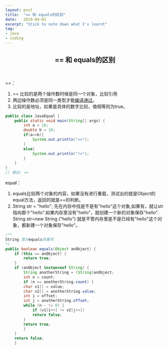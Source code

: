 ```yaml
---
layout: post
title:  "== 和 equals的区别"
date:   2019-04-01
excerpt: "Stick to note down what I'v learnt"
tag:
- java 
- coding
---
```


<center><H2><b>== 和 equals的区别</b></H2></center><br>

==：

1. == 比较的是两个操作数时候是同一个对象，比较引用
2. 两边操作数必须是同一类型才能<u>编译通过</u>。
3. 比较的是地址，如果是具体的数字比较，值相等则为true。

```java
public class JavaEqual {
    public static void main(String[] args) {
        int a = 10;
        double b = 10;
        if(a==b){
            System.out.println("==");
        }
        else{
            System.out.println("!=");
        }
    }
}
// 输出: == 
```

equal：

1. equals比较两个对象的内容，如果没有进行重载，测试出的就是Object的equal方法，返回的就是==的判断。
2. String str = "hello"; 先在内存中找是不是有"hello"这个对象,如果有，就让str指向那个"hello".如果内存里没有"hello"，就创建一个新的对象保存"hello". String str=new String ("hello") 就是不管内存里是不是已经有"hello"这个对象，都新建一个对象保存"hello"。

```java
/**
String 类对equals的重写
*/
public boolean equals(Object anObject) {
    if (this == anObject) {
        return true;
    }
    if (anObject instanceof String) {
        String anotherString = (String)anObject;
        int n = count;
        if (n == anotherString.count) {
        char v1[] = value;
        char v2[] = anotherString.value;
        int i = offset;
        int j = anotherString.offset;
        while (n-- != 0) {
            if (v1[i++] != v2[j++])
            return false;
        }
        return true;
        }
    }
    return false;
    }
```